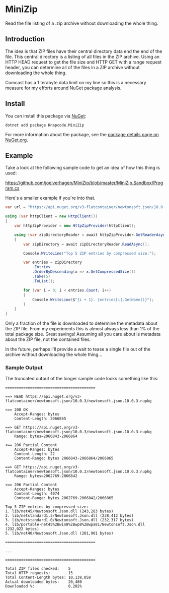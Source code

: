 # MiniZip

Read the file listing of a .zip archive without downloading the whole thing.

## Introduction

The idea is that ZIP files have their central directory data end the end of the file. This central directory is a
listing of all files in the ZIP archive. Using an HTTP HEAD request to get the file size and HTTP GET with a range
request header, you can determine all of the files in a ZIP archive without downloading the whole thing.

Comcast has a 1 terabyte data limit on my line so this is a necessary measure for my efforts around NuGet package
analysis.

## Install

You can install this package via [NuGet](https://www.nuget.org/):

```
dotnet add package Knapcode.MiniZip
```

For more information about the package, see the
[package details page on NuGet.org](https://www.nuget.org/packages/Knapcode.MiniZip).

## Example

Take a look at the following sample code to get an idea of how this thing is used:

https://github.com/joelverhagen/MiniZip/blob/master/MiniZip.Sandbox/Program.cs

Here's a smaller example if you're into that.

```csharp
var url = "https://api.nuget.org/v3-flatcontainer/newtonsoft.json/10.0.3/newtonsoft.json.10.0.3.nupkg";

using (var httpClient = new HttpClient())
{
    var httpZipProvider = new HttpZipProvider(httpClient);

    using (var zipDirectoryReader = await httpZipProvider.GetReaderAsync(new Uri(url)))
    {
        var zipDirectory = await zipDirectoryReader.ReadAsync();

        Console.WriteLine("Top 5 ZIP entries by compressed size:");

        var entries = zipDirectory
            .Entries
            .OrderByDescending(x => x.GetCompressedSize())
            .Take(5)
            .ToList();

        for (var i = 0; i < entries.Count; i++)
        {
            Console.WriteLine($"{i + 1}. {entries[i].GetName()}");
        }
    }
}
```

Only a fraction of the file is downloaded to determine the metadata about the ZIP file. From my experiments this is
almost always less than 1% of the total package size. Great savings! Assuming all you care about is metadata about the
ZIP file, not the contained files.

In the future, perhaps I'll provide a wait to tease a single file out of the archive without downloading the whole
thing...

### Sample Output

The truncated output of the longer sample code looks something like this:

```
========================================

==> HEAD https://api.nuget.org/v3-flatcontainer/newtonsoft.json/10.0.3/newtonsoft.json.10.0.3.nupkg

<== 200 OK
    Accept-Ranges: bytes
    Content-Length: 2066865

==> GET https://api.nuget.org/v3-flatcontainer/newtonsoft.json/10.0.3/newtonsoft.json.10.0.3.nupkg
    Range: bytes=2066843-2066864

<== 206 Partial Content
    Accept-Ranges: bytes
    Content-Length: 22
    Content-Range: bytes 2066843-2066864/2066865

==> GET https://api.nuget.org/v3-flatcontainer/newtonsoft.json/10.0.3/newtonsoft.json.10.0.3.nupkg
    Range: bytes=2062769-2066842

<== 206 Partial Content
    Accept-Ranges: bytes
    Content-Length: 4074
    Content-Range: bytes 2062769-2066842/2066865

Top 5 ZIP entries by compressed size:
1. lib/net45/Newtonsoft.Json.dll (243,283 bytes)
2. lib/netstandard1.3/Newtonsoft.Json.dll (238,412 bytes)
3. lib/netstandard1.0/Newtonsoft.Json.dll (232,317 bytes)
4. lib/portable-net45%2Bwin8%2Bwp8%2Bwpa81/Newtonsoft.Json.dll (232,022 bytes)
5. lib/net40/Newtonsoft.Json.dll (201,901 bytes)

========================================

...

========================================

Total ZIP files checked:    5
Total HTTP requests:        15
Total Content-Length bytes: 10,138,058
Actual downloaded bytes:    20,480
Downloaded %:               0.202%
```